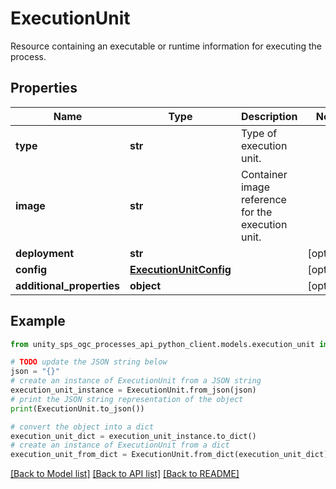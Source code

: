 # ExecutionUnit

Resource containing an executable or runtime information for executing the process.

## Properties

Name | Type | Description | Notes
------------ | ------------- | ------------- | -------------
**type** | **str** | Type of execution unit. |
**image** | **str** | Container image reference for the execution unit. |
**deployment** | **str** |  | [optional]
**config** | [**ExecutionUnitConfig**](ExecutionUnitConfig.md) |  | [optional]
**additional_properties** | **object** |  | [optional]

## Example

```python
from unity_sps_ogc_processes_api_python_client.models.execution_unit import ExecutionUnit

# TODO update the JSON string below
json = "{}"
# create an instance of ExecutionUnit from a JSON string
execution_unit_instance = ExecutionUnit.from_json(json)
# print the JSON string representation of the object
print(ExecutionUnit.to_json())

# convert the object into a dict
execution_unit_dict = execution_unit_instance.to_dict()
# create an instance of ExecutionUnit from a dict
execution_unit_from_dict = ExecutionUnit.from_dict(execution_unit_dict)
```
[[Back to Model list]](../README.md#documentation-for-models) [[Back to API list]](../README.md#documentation-for-api-endpoints) [[Back to README]](../README.md)
